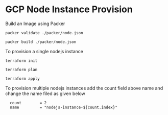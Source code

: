# GCP Node Instance Provision

Build an Image using Packer
```
packer validate ./packer/node.json

packer build ./packer/node.json
```

To provision a single nodejs instance
```
terraform init

terraform plan

terraform apply
```

To provision multiple nodejs instances
add the count field above name and change the name filed as given below

```
  count        = 2
  name         = "nodejs-instance-${count.index}"
```
